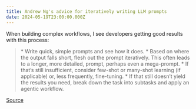 ```yaml
---
title: Andrew Ng's advice for iteratively writing LLM prompts
date: 2024-05-19T23:00:00.000Z
---
```


When building complex workflows, I see developers getting good results with this process: 

<blockquote>
* Write quick, simple prompts and see how it does.
* Based on where the output falls short, flesh out the prompt
  iteratively. This often leads to a longer, more detailed, prompt,
  perhaps even a mega-prompt.
* If that’s still insufficient, consider few-shot or many-shot learning (if applicable) or, less frequently, fine-tuning.
* If that still doesn’t yield the results you need, break down the task into subtasks and apply an agentic workflow.
</blockquote>

[Source](https://info.deeplearning.ai/openais-rules-for-model-behavior-better-brain-controlled-robots-alphafold-3-covers-all-biochemistry-ai-oasis-in-the-desert)
